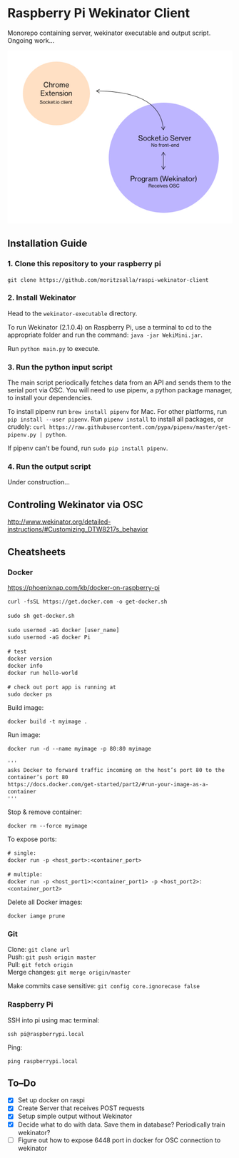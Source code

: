 # Raspberry Pi Wekinator Client

Monorepo containing server, wekinator executable and output script. Ongoing work…

![Image](./image.jpg)

## Installation Guide

### 1. Clone this repository to your raspberry pi

`git clone https://github.com/moritzsalla/raspi-wekinator-client`

### 2. Install Wekinator

Head to the `wekinator-executable` directory.

To run Wekinator (2.1.0.4) on Raspberry Pi, use a terminal to cd to the appropriate folder and run the command: `java -jar WekiMini.jar`.

Run `python main.py` to execute.

### 3. Run the python input script

The main script periodically fetches data from an API and sends them to the serial port via OSC. You will need to use pipenv, a python package manager, to install your dependencies.

To install pipenv run `brew install pipenv` for Mac. For other platforms, run `pip install --user pipenv`. Run `pipenv install` to install all packages, or crudely: `curl https://raw.githubusercontent.com/pypa/pipenv/master/get-pipenv.py | python`.

If pipenv can't be found, run `sudo pip install pipenv`.

### 4. Run the output script

Under construction…

## Controling Wekinator via OSC

http://www.wekinator.org/detailed-instructions/#Customizing_DTW8217s_behavior

## Cheatsheets

### Docker

https://phoenixnap.com/kb/docker-on-raspberry-pi

```
curl -fsSL https://get.docker.com -o get-docker.sh

sudo sh get-docker.sh

sudo usermod -aG docker [user_name]
sudo usermod -aG docker Pi

# test
docker version
docker info
docker run hello-world

# check out port app is running at
sudo docker ps
```

Build image:

```
docker build -t myimage .
```

Run image:

```
docker run -d --name myimage -p 80:80 myimage

'''
asks Docker to forward traffic incoming on the host’s port 80 to the container’s port 80
https://docs.docker.com/get-started/part2/#run-your-image-as-a-container
'''
```

Stop & remove container:

```
docker rm --force myimage
```

To expose ports:

```
# single:
docker run -p <host_port>:<container_port>

# multiple:
docker run -p <host_port1>:<container_port1> -p <host_port2>:<container_port2>
```

Delete all Docker images:

```
docker iamge prune
```

### Git

Clone: `git clone url`  
Push: `git push origin master`  
Pull: `git fetch origin`  
Merge changes: `git merge origin/master`

Make commits case sensitive: `git config core.ignorecase false`

### Raspberry Pi

SSH into pi using mac terminal:

```
ssh pi@raspberrypi.local
```

Ping:

```
ping raspberrypi.local
```

## To–Do

- [x] Set up docker on raspi
- [x] Create Server that receives POST requests
- [x] Setup simple output without Wekinator
- [x] Decide what to do with data. Save them in database? Periodically train wekinator?
- [ ] Figure out how to expose 6448 port in docker for OSC connection to wekinator
